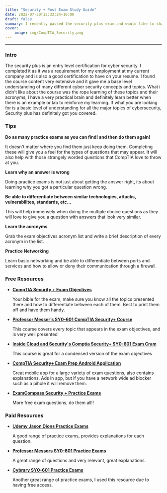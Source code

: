 ```yaml
---
title: "Security + Post Exam Study Guide"
date: 2022-07-30T12:33:24+10:00
draft: false
summary: I recently passed the security plus exam and would like to share some good resources and tips which helped me through it.
cover:
    image: img/CompTIA_Security.png
---
```


----

### Intro

The security plus is an entry level certification for cyber security. I completed it as it was a requirement for my employment at my current company and is also a good certification to have on your resume. I found the course content very extensive and it gave me a base level understanding of many different cyber security concepts and topics. What i didn't like about the course was the rope learning of these topics and their acronyms, I have a very practical brain and definitely learn better when there is an example or lab to reinforce my learning. If what you are looking for is a basic level of understanding for all the major topics of cybersecurity, Security plus has definitely got you covered.   

### Tips

**Do as many practice exams as you can find! and then do them again!** 

It doesn't matter where you find them just keep doing them. Completing these will give you a feel for the types of questions that may appear. It will also help with those strangely worded questions that CompTIA love to throw at you. 

**Learn why an answer is wrong**

Doing practice exams is not just about getting the answer right, its about learning why you got a particular question wrong.

**Be able to differentiate between similar technologies, attacks, vulnerabilites, standards, etc...**

This will help immensely when doing the multiple choice questions as they will love to give you a question with answers that look very similar.

**Learn the acronyms**

Grab the exam objectives acronym list and write a brief description of every acronym in the list.

**Practice Networking**

Learn basic networking and be able to differentiate between ports and services and how to allow or deny their communication through a firewall.


### Free Resources 

* **[CompTIA Security + Exam Objectives](https://www.comptia.org/training/resources/exam-objectives)**
    
    Your bible for the exam, make sure you know all the topics presented there and how to differentiate between each of them. Best to print them off and have them handy. 

* **[Professor Messer’s SY0-601 CompTIA Security+ Course](https://www.professormesser.com/security-plus/sy0-601/sy0-601-video/sy0-601-comptia-security-plus-course/)**
    
    This course covers every topic that appears in the exam objectives, and is very well presented  
    

* **[Inside Cloud and Security's Comptia Security+ SY0-601 Exam Cram](https://www.youtube.com/c/InsideAzureManagement)**

    This course is great for a condensed version of the exam objectives
    
* **[CompTIA Security+ Exam Prep Android Application](https://play.google.com/store/apps/details?id=com.abc.comptiasecurityplus&hl=en_AU&gl=US)**

    Great mobile app for a large variety of exam questions, also contains explanations. Ads in app, but if you have a network wide ad blocker such as a pihole it will remove them. 

* **[ExamCompass Security + Practice Exams](https://www.examcompass.com/)**

    More free exam questions, do them all!!

### Paid Resources

* **[Udemy Jason Dions Practice Exams](https://www.udemy.com/course/security-601-exams/)**

    A good range of practice exams, provides explanations for each question.

* **[Professor Messors SY0-601 Practice Exams](https://www.professormesser.com/sy0-601-success-bundle/)**

    A great range of questions and very relevant, great explanations. 

* **[Cybrary SY0-601 Practice Exams](https://app.cybrary.it/browse/comptia-security-sy0-601-practice-assessment)**

    Another great range of practice exams, I used this resource due to having free access.

